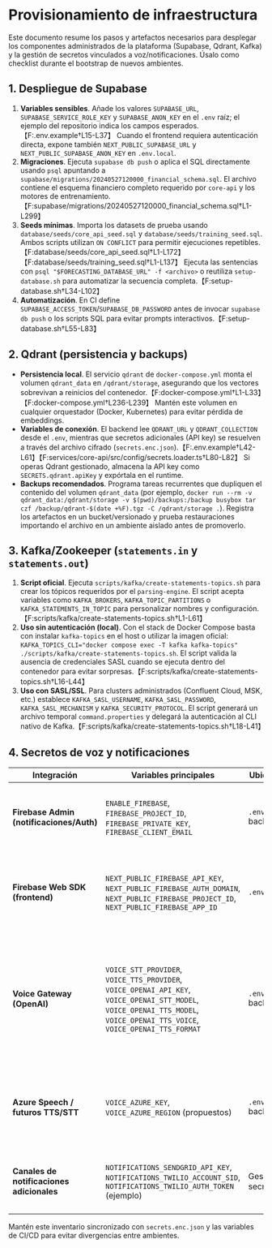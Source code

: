 # Provisionamiento de infraestructura

Este documento resume los pasos y artefactos necesarios para desplegar los componentes administrados de la plataforma (Supabase, Qdrant, Kafka) y la gestión de secretos vinculados a voz/notificaciones. Úsalo como checklist durante el bootstrap de nuevos ambientes.

## 1. Despliegue de Supabase

1. **Variables sensibles**. Añade los valores `SUPABASE_URL`, `SUPABASE_SERVICE_ROLE_KEY` y `SUPABASE_ANON_KEY` en el `.env` raíz; el ejemplo del repositorio indica los campos esperados.【F:.env.example†L15-L37】 Cuando el frontend requiera autenticación directa, expone también `NEXT_PUBLIC_SUPABASE_URL` y `NEXT_PUBLIC_SUPABASE_ANON_KEY` en `.env.local`. 
2. **Migraciones**. Ejecuta `supabase db push` o aplica el SQL directamente usando `psql` apuntando a `supabase/migrations/20240527120000_financial_schema.sql`. El archivo contiene el esquema financiero completo requerido por `core-api` y los motores de entrenamiento.【F:supabase/migrations/20240527120000_financial_schema.sql†L1-L299】
3. **Seeds mínimas**. Importa los datasets de prueba usando `database/seeds/core_api_seed.sql` y `database/seeds/training_seed.sql`. Ambos scripts utilizan `ON CONFLICT` para permitir ejecuciones repetibles.【F:database/seeds/core_api_seed.sql†L1-L172】【F:database/seeds/training_seed.sql†L1-L137】 Ejecuta las sentencias con `psql "$FORECASTING_DATABASE_URL" -f <archivo>` o reutiliza `setup-database.sh` para automatizar la secuencia completa.【F:setup-database.sh†L34-L102】
4. **Automatización**. En CI define `SUPABASE_ACCESS_TOKEN`/`SUPABASE_DB_PASSWORD` antes de invocar `supabase db push` o los scripts SQL para evitar prompts interactivos.【F:setup-database.sh†L55-L83】

## 2. Qdrant (persistencia y backups)

- **Persistencia local**. El servicio `qdrant` de `docker-compose.yml` monta el volumen `qdrant_data` en `/qdrant/storage`, asegurando que los vectores sobrevivan a reinicios del contenedor.【F:docker-compose.yml†L1-L33】【F:docker-compose.yml†L236-L239】 Mantén este volumen en cualquier orquestador (Docker, Kubernetes) para evitar pérdida de embeddings.
- **Variables de conexión**. El backend lee `QDRANT_URL` y `QDRANT_COLLECTION` desde el `.env`, mientras que secretos adicionales (API key) se resuelven a través del archivo cifrado (`secrets.enc.json`).【F:.env.example†L42-L61】【F:services/core-api/src/config/secrets.loader.ts†L80-L82】 Si operas Qdrant gestionado, almacena la API key como `SECRETS.qdrant.apiKey` y expórtala en el runtime.
- **Backups recomendados**. Programa tareas recurrentes que dupliquen el contenido del volumen `qdrant_data` (por ejemplo, `docker run --rm -v qdrant_data:/qdrant/storage -v $(pwd)/backups:/backup busybox tar czf /backup/qdrant-$(date +%F).tgz -C /qdrant/storage .`). Registra los artefactos en un bucket/versionado y prueba restauraciones importando el archivo en un ambiente aislado antes de promoverlo.

## 3. Kafka/Zookeeper (`statements.in` y `statements.out`)

1. **Script oficial**. Ejecuta `scripts/kafka/create-statements-topics.sh` para crear los tópicos requeridos por el `parsing-engine`. El script acepta variables como `KAFKA_BROKERS`, `KAFKA_TOPIC_PARTITIONS` o `KAFKA_STATEMENTS_IN_TOPIC` para personalizar nombres y configuración.【F:scripts/kafka/create-statements-topics.sh†L1-L61】
2. **Uso sin autenticación (local)**. Con el stack de Docker Compose basta con instalar `kafka-topics` en el host o utilizar la imagen oficial: `KAFKA_TOPICS_CLI="docker compose exec -T kafka kafka-topics" ./scripts/kafka/create-statements-topics.sh`. El script valida la ausencia de credenciales SASL cuando se ejecuta dentro del contenedor para evitar sorpresas.【F:scripts/kafka/create-statements-topics.sh†L16-L44】
3. **Uso con SASL/SSL**. Para clusters administrados (Confluent Cloud, MSK, etc.) establece `KAFKA_SASL_USERNAME`, `KAFKA_SASL_PASSWORD`, `KAFKA_SASL_MECHANISM` y `KAFKA_SECURITY_PROTOCOL`. El script generará un archivo temporal `command.properties` y delegará la autenticación al CLI nativo de Kafka.【F:scripts/kafka/create-statements-topics.sh†L18-L41】

## 4. Secretos de voz y notificaciones

| Integración | Variables principales | Ubicación | Notas |
|-------------|----------------------|-----------|-------|
| **Firebase Admin (notificaciones/Auth)** | `ENABLE_FIREBASE`, `FIREBASE_PROJECT_ID`, `FIREBASE_PRIVATE_KEY`, `FIREBASE_CLIENT_EMAIL` | `.env` backend | Los valores se derivan del service account exportado desde la consola de Firebase.【F:.env.example†L21-L40】【F:FIREBASE_SETUP.md†L66-L115】
| **Firebase Web SDK (frontend)** | `NEXT_PUBLIC_FIREBASE_API_KEY`, `NEXT_PUBLIC_FIREBASE_AUTH_DOMAIN`, `NEXT_PUBLIC_FIREBASE_PROJECT_ID`, `NEXT_PUBLIC_FIREBASE_APP_ID` | `.env.local` | Copia los valores públicos del panel "Your apps"; necesarios para notificaciones push vía FCM en el navegador.【F:.env.example†L71-L83】【F:FIREBASE_SETUP.md†L88-L115】
| **Voice Gateway (OpenAI)** | `VOICE_STT_PROVIDER`, `VOICE_TTS_PROVIDER`, `VOICE_OPENAI_API_KEY`, `VOICE_OPENAI_STT_MODEL`, `VOICE_OPENAI_TTS_MODEL`, `VOICE_OPENAI_TTS_VOICE`, `VOICE_OPENAI_TTS_FORMAT` | `.env` backend | Requerido cuando se cambia a proveedores reales (`openai`). Mantén la API key fuera del control de versiones y actualiza las listas de orígenes permitidos según el despliegue.【F:.env.example†L84-L97】【F:services/voice-gateway/app/settings.py†L16-L24】【F:docs/voice-gateway-setup.md†L17-L76】
| **Azure Speech / futuros TTS/STT** | `VOICE_AZURE_KEY`, `VOICE_AZURE_REGION` (propuestos) | `.env` backend | Reserva el espacio en el gestor de secretos aunque no exista implementación; documenta los permisos necesarios (Speech service y uso de endpoints Neural). Actualiza el Voice Gateway al habilitar el proveedor.
| **Canales de notificaciones adicionales** | `NOTIFICATIONS_SENDGRID_API_KEY`, `NOTIFICATIONS_TWILIO_ACCOUNT_SID`, `NOTIFICATIONS_TWILIO_AUTH_TOKEN` (ejemplo) | Gestor de secretos | Define los placeholders en `secrets.enc.json` cuando se integre correo/SMS. Documenta los permisos mínimos por proveedor y crea un runbook de rotación.

Mantén este inventario sincronizado con `secrets.enc.json` y las variables de CI/CD para evitar divergencias entre ambientes.
